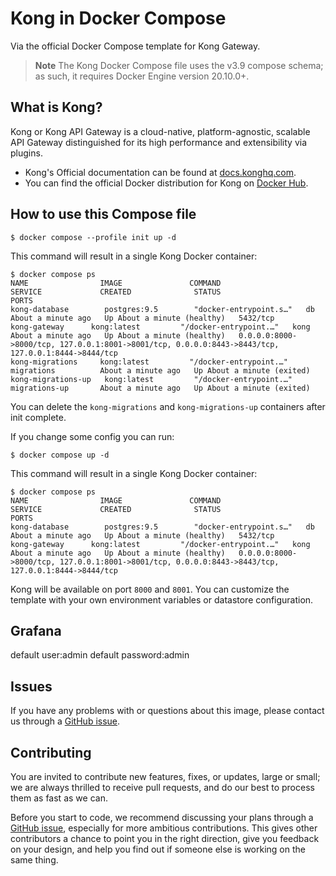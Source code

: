 <!--
 * @Author: be_loving@163.com 
 * @Date: 2024-07-18 15:53:52
 * @LastEditors: be_loving@163.com 
 * @LastEditTime: 2024-07-18 17:31:38
 * @FilePath: /kong/README.md
 * @Description: 
 * 
 * Copyright (c) 2024 Jiulu LTD, All Rights Reserved. 
-->
# Kong in Docker Compose

Via the official Docker Compose template for Kong Gateway.

> **Note**
> The Kong Docker Compose file uses the v3.9 compose schema; as such,
> it requires Docker Engine version 20.10.0+.

## What is Kong?

Kong or Kong API Gateway is a cloud-native, platform-agnostic, scalable API 
Gateway distinguished for its high performance and extensibility via plugins.

- Kong's Official documentation can be found at [docs.konghq.com][kong-docs-url].
- You can find the official Docker distribution for Kong on [Docker Hub][kong-docker-url].

## How to use this Compose file

```shell
$ docker compose --profile init up -d
```

This command will result in a single Kong Docker container:

```shell
$ docker compose ps
NAME                IMAGE               COMMAND                  SERVICE             CREATED              STATUS                        PORTS
kong-database        postgres:9.5        "docker-entrypoint.s…"   db                  About a minute ago   Up About a minute (healthy)   5432/tcp
kong-gateway      kong:latest         "/docker-entrypoint.…"   kong                About a minute ago   Up About a minute (healthy)   0.0.0.0:8000->8000/tcp, 127.0.0.1:8001->8001/tcp, 0.0.0.0:8443->8443/tcp, 127.0.0.1:8444->8444/tcp
kong-migrations     kong:latest         "/docker-entrypoint.…"   migrations          About a minute ago   Up About a minute (exited)
kong-migrations-up   kong:latest         "/docker-entrypoint.…"   migrations-up       About a minute ago   Up About a minute (exited)
```

You can delete the `kong-migrations` and `kong-migrations-up` containers after init complete.


If you change some config you can run:

```shell
$ docker compose up -d
```

This command will result in a single Kong Docker container:


```shell
$ docker compose ps
NAME                IMAGE               COMMAND                  SERVICE             CREATED              STATUS                        PORTS
kong-database        postgres:9.5        "docker-entrypoint.s…"   db                  About a minute ago   Up About a minute (healthy)   5432/tcp
kong-gateway      kong:latest         "/docker-entrypoint.…"   kong                About a minute ago   Up About a minute (healthy)   0.0.0.0:8000->8000/tcp, 127.0.0.1:8001->8001/tcp, 0.0.0.0:8443->8443/tcp, 127.0.0.1:8444->8444/tcp
```

Kong will be available on port `8000` and `8001`. You can customize the template 
with your own environment variables or datastore configuration.


## Grafana

default user:admin
default password:admin

## Issues

If you have any problems with or questions about this image, please contact us 
through a [GitHub issue][github-new-issue].

## Contributing

You are invited to contribute new features, fixes, or updates, large or small; 
we are always thrilled to receive pull requests, and do our best to process them 
as fast as we can.

Before you start to code, we recommend discussing your plans through a [GitHub 
issue][github-new-issue], especially for more ambitious contributions. This 
gives other contributors a chance to point you in the right direction, give you 
feedback on your design, and help you find out if someone else is working on the 
same thing.

[kong-docs-url]: https://docs.konghq.com/
[kong-docs-dbless]: https://docs.konghq.com/gateway/latest/production/deployment-topologies/db-less-and-declarative-config/#main
[kong-docs-dbless-file]: https://docs.konghq.com/gateway/latest/production/deployment-topologies/db-less-and-declarative-config/#declarative-configuration-format
[kong-docker-url]: https://hub.docker.com/_/kong
[github-new-issue]: https://github.com/Kong/docker-kong/issues/new